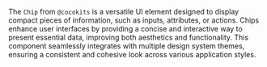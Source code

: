 The `Chip` from `@cocokits` is a versatile UI element designed to display compact pieces of information, such as inputs, attributes, or actions. Chips enhance user interfaces by providing a concise and interactive way to present essential data, improving both aesthetics and functionality. This component seamlessly integrates with multiple design system themes, ensuring a consistent and cohesive look across various application styles.